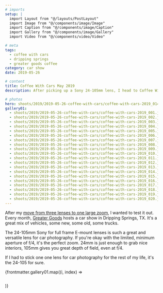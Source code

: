 ```yaml
---
# imports
setup: |
  import Layout from "@/layouts/PostLayout"
  import Image from "@/components/image/Image"
  import Caption from "@/components/image/Caption"
  import Gallery from "@/components/image/Gallery"
  import Video from "@/components/video/Video"

# meta
tags:
  - coffee with cars
  - dripping springs
  - greater goods coffee
category: car show
date: 2019-05-26

# content
title: Coffee With Cars May 2019
description: After picking up a Sony 24-105mm lens, I head to Coffee With Cars.

# photos
hero: shoots/2019/2019-05-26-coffee-with-cars/coffee-with-cars-2019_014.jpg
gallery01:
  - shoots/2019/2019-05-26-coffee-with-cars/coffee-with-cars-2019_001.jpg
  - shoots/2019/2019-05-26-coffee-with-cars/coffee-with-cars-2019_002.jpg
  - shoots/2019/2019-05-26-coffee-with-cars/coffee-with-cars-2019_003.jpg
  - shoots/2019/2019-05-26-coffee-with-cars/coffee-with-cars-2019_004.jpg
  - shoots/2019/2019-05-26-coffee-with-cars/coffee-with-cars-2019_005.jpg
  - shoots/2019/2019-05-26-coffee-with-cars/coffee-with-cars-2019_006.jpg
  - shoots/2019/2019-05-26-coffee-with-cars/coffee-with-cars-2019_007.jpg
  - shoots/2019/2019-05-26-coffee-with-cars/coffee-with-cars-2019_008.jpg
  - shoots/2019/2019-05-26-coffee-with-cars/coffee-with-cars-2019_009.jpg
  - shoots/2019/2019-05-26-coffee-with-cars/coffee-with-cars-2019_010.jpg
  - shoots/2019/2019-05-26-coffee-with-cars/coffee-with-cars-2019_011.jpg
  - shoots/2019/2019-05-26-coffee-with-cars/coffee-with-cars-2019_012.jpg
  - shoots/2019/2019-05-26-coffee-with-cars/coffee-with-cars-2019_013.jpg
  - shoots/2019/2019-05-26-coffee-with-cars/coffee-with-cars-2019_014.jpg
  - shoots/2019/2019-05-26-coffee-with-cars/coffee-with-cars-2019_015.jpg
  - shoots/2019/2019-05-26-coffee-with-cars/coffee-with-cars-2019_016.jpg
  - shoots/2019/2019-05-26-coffee-with-cars/coffee-with-cars-2019_017.jpg
  - shoots/2019/2019-05-26-coffee-with-cars/coffee-with-cars-2019_018.jpg
  - shoots/2019/2019-05-26-coffee-with-cars/coffee-with-cars-2019_019.jpg
  - shoots/2019/2019-05-26-coffee-with-cars/coffee-with-cars-2019_020.jpg
---
```


After my [move from three lenses to one large zoom](/blog/lens-change-from-3-to-1), I wanted to test it out. Every month, [Greater Goods](https://greatergoodsroasting.com/) hosts a car show in Dripping Springs, TX. It's a great mix of vehicles, some new, some old, some trucks.

The 24-105mm Sony for full frame E-mount lenses is such a great and versatile lens for car photography. If you're okay with the limited, minimum aperture of f/4, it's the perfect zoom. 24mm is just enough to grab nice interiors, 105mm gives you great depth of field, even at f/4.

If I had to stick one one lens for car photography for the rest of my life, it's the 24-105 for sure.

<div class="gallery">
    {frontmatter.gallery01.map((i, index) =>
        <Gallery file={i}>
            <figure>
                <picture>
                    <Image file={i} />
                </picture>
                <Caption file={i} showMeta={true}>
            </figure>
        </Gallery>
    )}
</div>